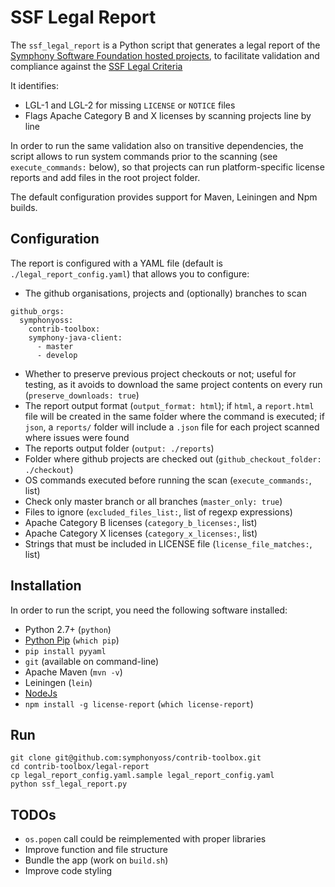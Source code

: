 # SSF Legal Report

The `ssf_legal_report` is a Python script that generates a legal report of the [Symphony Software Foundation hosted projects](github.com/symphonyoss), to facilitate validation and compliance against the [SSF Legal Criteria](https://symphonyoss.atlassian.net/wiki/display/FM/Legal+Acceptance+Criteria?src=contextnavpagetreemode)

It identifies:
- LGL-1 and LGL-2 for missing `LICENSE` or `NOTICE` files
- Flags Apache Category B and X licenses by scanning projects line by line

In order to run the same validation also on transitive dependencies, the script allows to run system commands prior to the scanning (see `execute_commands:` below), so that projects can run platform-specific license reports and add files in the root project folder.

The default configuration provides support for Maven, Leiningen and Npm builds.

## Configuration
The report is configured with a YAML file (default is `./legal_report_config.yaml`) that allows you to configure:
- The github organisations, projects and (optionally) branches to scan
```
github_orgs:
  symphonyoss:
    contrib-toolbox:
    symphony-java-client:
      - master
      - develop
```
- Whether to preserve previous project checkouts or not; useful for testing, as it avoids to download the same project contents on every run (`preserve_downloads: true`)
- The report output format (`output_format: html`); if `html`, a `report.html` file will be created in the same folder where the command is executed; if `json`, a `reports/` folder will include a `.json` file for each project scanned where issues were found
- The reports output folder (`output: ./reports`)
- Folder where github projects are checked out (`github_checkout_folder: ./checkout`)
- OS commands executed before running the scan (`execute_commands:`, list)
- Check only master branch or all branches (`master_only: true`)
- Files to ignore (`excluded_files_list:`, list of regexp expressions)
- Apache Category B licenses (`category_b_licenses:`, list)
- Apache Category X licenses (`category_x_licenses:`, list)
- Strings that must be included in LICENSE file (`license_file_matches:`, list)

## Installation
In order to run the script, you need the following software installed:
- Python 2.7+ (`python`)
- [Python Pip](https://pip.pypa.io/en/stable/) (`which pip`)
- `pip install pyyaml`
- `git` (available on command-line)
- Apache Maven (`mvn -v`)
- Leiningen (`lein`)
- [NodeJs](https://nodejs.org/en/)
- `npm install -g license-report` (`which license-report`)

## Run
```
git clone git@github.com:symphonyoss/contrib-toolbox.git
cd contrib-toolbox/legal-report
cp legal_report_config.yaml.sample legal_report_config.yaml
python ssf_legal_report.py
```

## TODOs
- `os.popen` call could be reimplemented with proper libraries
- Improve function and file structure
- Bundle the app (work on `build.sh`)
- Improve code styling
